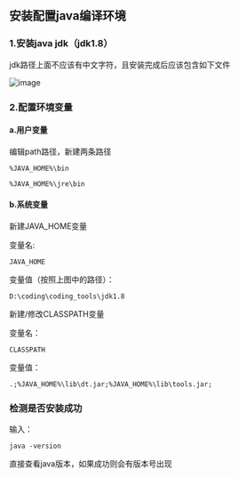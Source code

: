 ## 安装配置java编译环境
### 1.安装java jdk（jdk1.8）
 
jdk路径上面不应该有中文字符，且安装完成后应该包含如下文件

![image](https://user-images.githubusercontent.com/55281287/128583968-85d70e92-cf8f-4cc9-b5ae-98b684d89189.png)

 
### 2.配置环境变量

#### a.用户变量

编辑path路径，新建两条路径
```
%JAVA_HOME%\bin
```
```
%JAVA_HOME%\jre\bin
```
#### b.系统变量

新建JAVA_HOME变量

变量名:
```
JAVA_HOME
```
变量值（按照上图中的路径）：
```
D:\coding\coding_tools\jdk1.8
```

新建/修改CLASSPATH变量
 
变量名：
```
CLASSPATH
```
变量值：
```
.;%JAVA_HOME%\lib\dt.jar;%JAVA_HOME%\lib\tools.jar;
```
### 检测是否安装成功

输入：
```
java -version
```
直接查看java版本，如果成功则会有版本号出现
